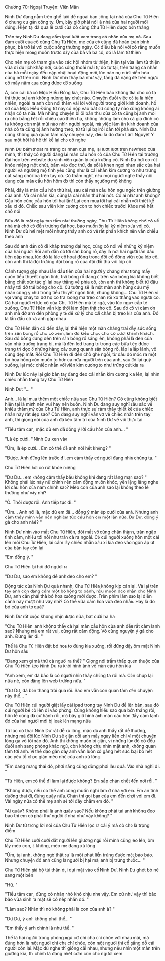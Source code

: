 




Chương 70: Ngoại Truyện: Viên Mãn


Ninh Dư đang nằm trên ghế lười để ngoài ban công tại nhà của Chu Tử Hiên ở chung cư gần công ty. Ừm, bây giờ phải nói là nhà của hai người mới đúng. Hiện tại đã qua lễ cưới của cô cùng Chu Tử Hiên được bốn tháng

Trên tay Ninh Dư đang cầm ipad lướt xem trang cá nhân của mẹ cô. Sau đám cưới của cô cùng Chu Tử Hiên, mẹ của cô cũng đã hoàn toàn bình phục, bà trở lại với cuộc sống thường ngày. Có điều bà nói với cô rằng muốn thực hiện mong muốn trước đây của bà và ba cô, đó là làm từ thiện

Cho nên mẹ cô tham gia vào các hội nhóm từ thiện, hiện tại vừa làm từ thiện vừa đi du lịch khắp nơi, cuộc sống thoải mái tự do tự tại, trên trang cá nhân của bà mỗi ngày đều cập nhật hoạt động mới, lúc nào nụ cười hiền hòa cũng nở trên môi. Ninh Dư nhìn thấy bà như vậy, tảng đá nặng đè trên ngực cô mấy năm qua cũng được dỡ xuống

À, còn cái bà cô Mộc Hiểu Đồng kia, Chu Tử Hiên bảo không tha cho cô ta thì thực sự anh không nương tay chút nào. Chuyện đuổi việc cô ta là hiển nhiên, ngoài ra anh còn nói thêm vài lời với người trong giới kinh doanh, hồ sơ của Mộc Hiểu Đồng từ nay có nộp vào bất cứ công ty nào cũng không ai nhận cô ta nữa. Mà những chuyện bỉ ổi bẩn thỉu của cô ta cũng bị anh moi ra cho bằng hết rồi chiêu cáo thiên hạ, không những làm cho cả gia đình cô ta không còn mặt mũi nào nhìn người ngoài, mà việc làm ăn kinh doanh của nhà cô ta cũng bị ảnh hưởng theo, từ từ lụi bại rồi dẫn tới phá sản. Ninh Dư cũng không quá quan tâm mấy chuyện này, đều là do đám Lâm Nguyệt Y sau một hồi hả hê thì kể lại cho cô nghe

Ninh Dư bấm thoát ra trang cá nhân của mẹ, lại lướt lướt trên newfeed của mình, thì thấy có người đăng lại màn cầu hôn cô của Chu Tử Hiên tại trường đại học trên website do sinh viên quản lý của trường cô. Ninh Dư hơi co rút khóe miệng một chút, bấm vào đọc thử, đa số là khen ngợi nhan sắc của hai người và ngưỡng mộ tình yêu cũng như là cái nhẫn kim cương to như trứng cút sáng chói lóa trên tay cô. Cô thầm nghĩ, nếu mọi người nghe thấy nội dung của màn cầu hôn hôm đó thì còn thấy ngưỡng mộ không

Phải, đây là màn cầu hôn thứ hai, sau cái màn cầu hôn ngu ngốc trên giường của anh. Và cái nhẫn kia, cũng là cái nhẫn thứ hai nốt. Có ai như anh không? Cầu hôn cũng cầu hôn tới hai lần! Lại còn mua tới hai cái nhẫn với thiết kế xấu xí đó. Chiếc sau viên kim cương còn to hơn chiếc trước! Khoe mẽ hết chỗ nói

Bữa đó là một ngày tan tầm như thường ngày, Chu Tử Hiên không chở cô về nhà mà chở cô đến trường đại học, bảo muốn ôn lại kỷ niệm xưa với cô. Ninh Dư dù hơi mệt mỏi nhưng thấy anh có vẻ rất phấn khích nên vẫn chiều theo anh

Sau đó anh dẫn cô đi khắp trường đại học, cùng cô nói về những kỷ niệm của hai người. Rồi anh dẫn cô tới sân bóng rổ, đây là nơi hai người lần đầu tiên gặp nhau, lúc đó là lúc cô hoạt động trong đội cổ động viên của lớp cô, còn anh thì là đội trưởng đội bóng rổ của đội đối thủ với lớp cô

Cảnh tượng gặp nhau lần đầu tiên của hai người y chang như trong mấy cuốn tiểu thuyết ngôn tình, trái bóng rổ đang ở trên sân bóng kia không biết bằng chất xúc tác gì lại bay thẳng về phía cô, còn anh thì không biết từ đâu nhảy tới đỡ trái bóng cho cô. Cứ tưởng sẽ là một màn anh hùng cứu mỹ nhân cũng y như trong tiểu thuyết ngôn tình, nhưng không... Chu Tử Hiên vì vội vàng chạy tới đỡ hộ cô trái bóng mà trẹo chân rồi xô thẳng vào người cô. Cả hai người vì lực xô của Chu Tử Hiên mà té ngã, vào lúc nguy cấp té xuống, Chu Tử Hiên vẫn kịp thời làm đệm thịt cho cô. Sau đó cô vì cảm ơn anh mà đỡ anh đến phòng y tế để xử lý cho cái chân bị trẹo kia của anh. Đó là lần đầu cô và anh gặp nhau

Chu Tử Hiên dẫn cô đến đây, lại thể hiện một màn chàng trai đầy sức sống trên sân bóng rổ cho cô xem, làm đủ kiểu chọc cho cô cười khanh khách. Sau đó bỗng dưng đèn trên sân bóng rổ sáng lên, không phải là đèn của sân nhà trường trang bị, mà là đèn led trang trí trong các bữa tiệc được trang trí dọc ở những hàng cây xung quanh sân bóng rổ, lấp la lấp lánh, vô cùng đẹp mắt. Rồi Chu Tử Hiên đi đến chỗ ghế ngồi, từ đâu đó móc ra một bó hoa hồng còn muốn to hơn cả nửa người trên của anh, sau đó lại quỳ xuống, lại móc chiếc nhẫn với viên kim cương to như trứng cút kia ra

Ninh Dư lúc này lại giơ bàn tay đang đeo cái nhẫn kim cương kia lên, lại nhìn chiếc nhẫn trong tay Chu Tử Hiên

Ninh Dư: "... "

Anh... là lại mua thêm một chiếc nữa sao Chu Tử Hiên? Cô cũng không biết hiện tại là mình nên vui hay nên buồn. Ninh Dư đang suy nghĩ sâu sắc về khiếu thẩm mỹ của Chu Tử Hiên, anh thực sự cảm thấy thiết kế của chiếc nhẫn này rất đẹp sao? Còn đang suy nghĩ vẩn vơ về chiếc nhẫn trên tay anh, thì giọng nói của anh đã kéo tâm trí của Ninh Dư về với thực tại

"Tiểu tâm can, mặc dù em đã đồng ý lời cầu hôn của anh... "

"Là ép cưới. " Ninh Dư xen vào

"Ừm, là ép cưới... Em có thể để anh nói hết không? "



"Được. Anh đứng lên trước đi, em cảm thấy có người đang nhìn chúng ta. "

Chu Tử Hiên hơi co rút khóe miệng

"Dư Dư... em không cảm thấy bầu không khí đang rất lãng mạn sao? " Không phải lúc này nữ chính nên cảm động muốn khóc, yên lặng lắng nghe lời cầu hôn của nam chính sao? Mèo con của anh sao lại không theo lẽ thường như vậy nhỉ?

"Ồ. Thôi được rồi. Anh tiếp tục đi. "

"Ừm... Anh nói là, mặc dù em đã... đồng ý màn ép cưới của anh. Nhưng anh cảm thấy mình vẫn nên nghiêm túc cầu hôn em một lần nữa. Dư Dư, đồng ý gả cho anh nhé? "

Ninh Dư nhìn vào mắt Chu Tử Hiên, đôi mắt vô cùng chân thành, tràn ngập tình cảm, nhiều tới nỗi như tràn cả ra ngoài. Cô cúi người xuống hôn một cái lên môi Chu Tử Hiên, lại cầm lấy chiếc nhẫn xấu xí kia đeo vào ngón áp út của bàn tay còn lại

"Em đồng ý. "

Chu Tử Hiên lại hơi đờ người ra

"Dư Dư, sao em không để anh đeo cho em? "

Động tác của Ninh Dư quá nhanh, Chu Tử Hiên không kịp cản lại. Vả lại trên tay anh còn đang cầm một bó hồng to oành, nếu muốn đeo nhẫn cho Ninh Dư, anh cần phải thả bó hoa xuống mới được. Trên phim làm sao lại diễn cảnh này mượt như vậy nhỉ? Có thể vừa cầm hoa vừa đeo nhẫn. Hay là do bó của anh to quá?

Ninh Dư rốt cuộc không nhịn được nữa, bật cười ha ha

"Chu Tử Hiên, anh không thấy cả hai màn cầu hôn của anh đều rất cảm lạnh sao? Nhưng mà em rất vui, cũng rất cảm động. Vô cùng nguyện ý gả cho anh. Đứng lên đi. "

Thế là Chu Tử Hiên đặt bó hoa to đùng kia xuống, rồi đứng dậy ôm mặt Ninh Dư hôn sâu

"Đang xem gì mà thừ cả người ra thế? " Giọng nói trầm thấp quen thuộc của Chu Tử Hiên kéo Ninh Dư ra khỏi hình ảnh về màn cầu hôn kia

"Anh xem, em đã bảo là có người nhìn thấy chúng ta rồi mà. Còn chụp lại nữa nè, còn đăng lên web trường nữa. "

"Dư Dư, đã bốn tháng trôi qua rồi. Sao em vẫn còn quan tâm đến chuyện này thế... "

Chu Tử Hiên cúi người giật lấy cái ipad trong tay Ninh Dư để lên bàn, sau đó cúi người bế cô lên đi vào phòng. Cũng không hiểu sao qua bốn tháng rồi, hôn lễ cũng đã cử hành rồi, mà bây giờ hình ảnh màn cầu hôn đầy cảm lạnh đó của hai người mới bị leak lên mạng nữa



Từ lúc có thai, Ninh Dư rất dễ xù lông, mặc dù anh thấy rất dễ thương, nhưng mà đôi lúc Ninh Dư sẽ giận dỗi anh mấy ngày liền chỉ vì một chuyện lông gà vỏ tỏi nào đó. Anh thì không muốn bị giận, vì những lúc đó cô đều đuổi anh sang phòng khác ngủ, còn không chịu nhìn mặt anh, không quan tâm tới anh. Vì thế dạo gần đây anh vẫn luôn cố gắng hết sức loại bỏ hết các yếu tố chọc giận mèo nhỏ của anh xù lông

"Em đang mang thai đó, phơi nắng cũng đừng phơi lâu quá. Vào nhà nghỉ đi. "

"Tử Hiên, em có thể đi làm lại được không? Em sắp chán chết đến nơi rồi. "

"Không được, nếu có thể anh cũng muốn nghỉ làm ở nhà với em. Em an tĩnh dưỡng thai đi, đừng quậy nữa. Chán thì gọi bạn của em đến chơi với em đi. Vài ngày nữa có thể mẹ anh sẽ tới đây chăm em đó. "

"Ai quậy? Không phải là anh quậy sao? Nếu không phải tại anh không đeo bao thì em có phải thừ người ở nhà như vậy không? "

Ninh Dư từ trong lời nói của Chu Tử Hiên lọc ra cái ý mà cô cho là trọng điểm

Chu Tử Hiên cười cười đặt người lên giường ngủ rồi mình cũng leo lên, ôm lấy mèo con, à không, mèo mẹ đang xù lông

"Ừm, tại anh, không ngờ thật sự là một phát liền trúng được một bảo bảo. Nhưng chuyện đó anh cũng là người bị hại mà, anh bị trúng thuốc... "

Chu Tử Hiên giả bộ tủi thân dụi dụi mặt vào cổ Ninh Dư. Ninh Dư ghét bỏ né sang một bên

"Hừ. "

"Tiểu tâm can, đừng có nhăn nhó khó chịu như vậy. Em cứ như vậy thì bảo bảo vừa sinh ra mặt sẽ có nếp nhăn đó. "

"Làm sao? Nhăn thì nó không phải là con của anh à? "

"Dư Dư, ý anh không phải thế... "

"Em thấy ý anh chính là như thế. "

Thế là hai người trong phòng ngủ cứ chí cha chí chóe với nhau mãi, mà đúng hơn là một người chí cha chí chóe, còn một người thì cố gắng dỗ cái người còn lại. Mặc dù nghe thì giống cãi nhau, nhưng nếu nhìn một màn trên giường kia, thì chính là đang nhét cơm cún cho người xem




